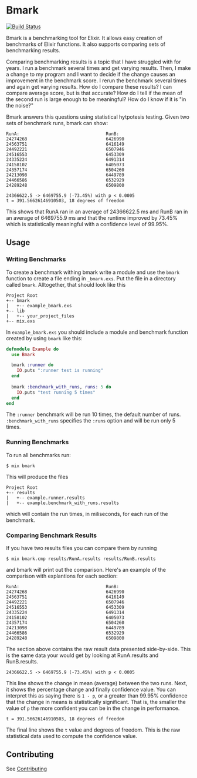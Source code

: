 # Bmark

[![Build Status](https://travis-ci.org/joekain/bmark.svg?branch=master)](https://travis-ci.org/joekain/bmark)

Bmark is a benchmarking tool for Elixir.  It allows easy creation of benchmarks of Elixir functions.  It also supports comparing sets of benchmarking results.

Comparing benchmarking results is a topic that I have struggled with for years.  I run a benchmark several times and get varying results.  Then, I make a change to my program and I want to decide if the change causes an improvement in the benchmark score.  I rerun the benchmark several times and again get varying results.  How do I compare these results?  I can compare average score, but is that accurate?  How do I tell if the mean of the second run is large enough to be meaningful?  How do I know if it is "in the noise?"

Bmark answers this questions using statistical hytpotesis testing.  Given two sets of benchmark runs, bmark can show:

    RunA:                                 RunB:
    24274268                              6426990
    24563751                              6416149
    24492221                              6507946
    24516553                              6453309
    24335224                              6491314
    24158102                              6405073
    24357174                              6504260
    24213098                              6449789
    24466586                              6532929
    24289248                              6509800
    
    24366622.5 -> 6469755.9 (-73.45%) with p < 0.0005
    t = 391.56626146910503, 18 degrees of freedom

This shows that RunA ran in an average of 24366622.5 ms and RunB ran in an average of 6469755.9 ms and that the runtime improved by 73.45% which is statistically meaningful with a confidence level of 99.95%.

## Usage

### Writing Benchmarks

To create a benchmark withing bmark write a module and use the `bmark` function to create a file ending in `_bmark.exs`.  Put the file in a directory called `bmark`.  Alltogether, that should look like this

    Project Root
    +-- bmark
    |   +-- example_bmark.exs
    +-- lib
    |   +-- your_project_files
    +-- mix.exs

In `example_bmark.exs` you should include a module and benchmark function created by using `bmark` 
like this:

```elixir
defmodule Example do
  use Bmark

  bmark :runner do
    IO.puts ":runner test is running"
  end
  
  bmark :benchmark_with_runs, runs: 5 do
    IO.puts "test running 5 times"
  end
end
```

The `:runner` benchmark will be run 10 times, the default number of runs.  `:benchmark_with_runs` specifies the `:runs` option and will be run only 5 times.

### Running Benchmarks

To run all benchmarks run:

    $ mix bmark

This will produce the files

    Project Root
    +-- results
    |   +-- example.runner.results
    |   +-- example.benchmark_with_runs.results
    
which will contain the run times, in miliseconds, for each run of the benchmark.

### Comparing Benchmark Results

If you have two results files you can compare them by running

    $ mix bmark.cmp results/RunA.results results/RunB.results
    
and bmark will print out the comparison.  Here's an example of the comparison with explantions for each section:

    RunA:                                 RunB:
    24274268                              6426990
    24563751                              6416149
    24492221                              6507946
    24516553                              6453309
    24335224                              6491314
    24158102                              6405073
    24357174                              6504260
    24213098                              6449789
    24466586                              6532929
    24289248                              6509800
    
The section above contains the raw result data presented side-by-side.  This is the same data your would get by looking at RunA.results and RunB.results.

    24366622.5 -> 6469755.9 (-73.45%) with p < 0.0005

This line shows the change in mean (average) between the two runs. Next, it shows the percentage change and finally confidence value.  You can interpret this as saying there is `1 - p`, or a greater than 99.95% confidence that the change in means is statistically significant.  That is, the smaller the value of `p` the more confident you can be in the change in performance.

    t = 391.56626146910503, 18 degrees of freedom

The final line shows the `t` value and degrees of freedom.  This is the raw statistical data used to compute the confidence value.

## Contributing

See [Contributing](CONTRIBUTING.md)
